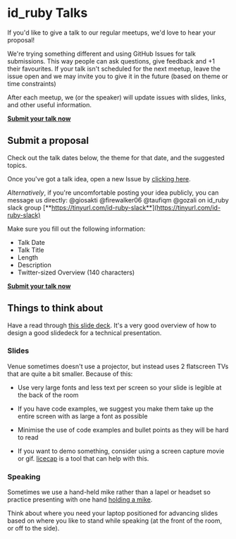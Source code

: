 # id_ruby Talks

If you'd like to give a talk to our regular meetups, we'd love to hear your proposal!

We're trying something different and using GitHub Issues for talk submissions. This way people can ask questions, give feedback and +1 their favourites. If your talk isn't scheduled for the next meetup, leave the issue open and we may invite you to give it in the future (based on theme or time constraints)

After each meetup, we (or the speaker) will update issues with slides, links, and other useful information.

[**Submit your talk now**](https://github.com/id-ruby/talks/issues/new)

## Submit a proposal

Check out the talk dates below, the theme for that date, and the suggested topics.

Once you've got a talk idea, open a new Issue by [clicking here](https://github.com/id-ruby/talks/issues/new).

_Alternatively_, if you're uncomfortable posting your idea publicly, you can message us directly: @giosakti @firewalker06 @taufiqm @gozali on id_ruby slack group
[**https://tinyurl.com/id-ruby-slack**](https://tinyurl.com/id-ruby-slack)

Make sure you fill out the following information:

* Talk Date
* Talk Title
* Length
* Description
* Twitter-sized Overview (140 characters)

[**Submit your talk now**](https://github.com/id-ruby/talks/issues/new)

## Things to think about

Have a read through [this slide deck](http://www.slideshare.net/LookAtMySlides/codeware). It's a very good overview of how to design a good slidedeck for a technical presentation.

### Slides

Venue sometimes doesn't use a projector, but instead uses 2 flatscreen TVs that are quite a bit smaller. Because of this:

* Use very large fonts and less text per screen so your slide is legible at the back of the room

* If you have code examples, we suggest you make them take up the entire screen with as large a font as possible

* Minimise the use of code examples and bullet points as they will be hard to read

* If you want to demo something, consider using a screen capture movie or gif. [licecap](http://www.cockos.com/licecap) is a tool that can help with this.

### Speaking

Sometimes we use a hand-held mike rather than a lapel or headset so practice presenting with one hand [holding a mike](http://assets.nydailynews.com/polopoly_fs/1.1523784.1384980457!/img/httpImage/image.jpg_gen/derivatives/article_970/hug.jpg).

Think about where you need your laptop positioned for advancing slides based on where you like to stand while speaking (at the front of the room, or off to the side).

